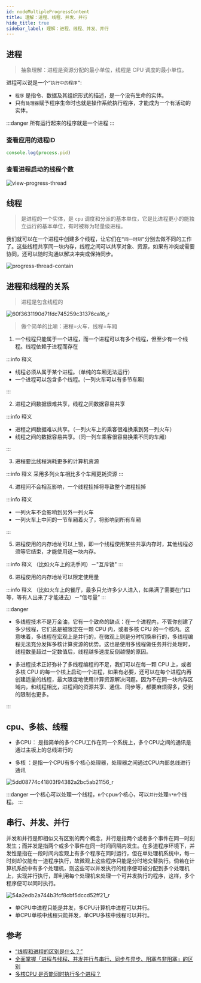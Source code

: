 ```yaml
---
id: nodeMultipleProgressContent
title: 理解：进程、线程、并发、并行
hide_title: true
sidebar_label: 理解：进程、线程、并发、并行
---
```


## 进程

> 抽象理解：进程是资源分配的最小单位，线程是 CPU 调度的最小单位。

进程可以说是一个`“执行中的程序”`:

- `程序` 是指令、数据及其组织形式的描述，是一个没有生命的实体。
- 只有`处理器`赋予程序生命时也就是操作系统执行程序，才能成为一个有活动的实体。

:::danger
所有运行起来的程序就是一个进程
:::

### 查看应用的进程ID

```javascript title="Node.js"
console.log(process.pid)
```

### 查看进程启动的线程个数

![view-progress-thread](../../../static/img/view_progress_thread.png)

## 线程

> 是进程的一个实体，是 `cpu` 调度和分派的基本单位，它是比进程更小的能独立运行的基本单位，有时被称为轻量级进程。

我们就可以在一个进程中创建多个线程，让它们在`“同一时刻”`分别去做不同的工作了。这些线程共享同一块内存，线程之间可以共享对象、资源，如果有冲突或需要协同，还可以随时沟通以解决冲突或保持同步。

![progress-thread-contain](../../../static/img/progress_thread_contain.png)

## 进程和线程的关系

> 进程是包含线程的

![60f3631190d71fdc745259c31376ca16_r](../../../static/img/60f3631190d71fdc745259c31376ca16_r.jpeg)

> 做个简单的比喻：进程=火车，线程=车厢

1. 一个线程只能属于一个进程，而一个进程可以有多个线程，但至少有一个线程。线程依赖于进程而存在

:::info 释义

- 线程必须从属于某个进程。（单纯的车厢无法运行）
- 一个进程可以包含多个线程。(一列火车可以有多节车厢)

:::

2. 进程之间数据很难共享，线程之间数据容易共享

:::info 释义

- 进程之间数据难以共享。（一列火车上的乘客很难换乘到另一列火车）
- 线程之间的数据容易共享。（同一列车乘客很容易换乘不同的车厢）

:::

3. 进程要比线程消耗更多的计算机资源

:::info 释义
采用多列火车相比多个车厢更耗资源
:::

4. 进程间不会相互影响，一个线程挂掉将导致整个进程挂掉

:::info 释义

- 一列火车不会影响到另外一列火车
- 一列火车上中间的一节车厢着火了，将影响到所有车厢

:::

5. 进程使用的内存地址可以上锁，即一个线程使用某些共享内存时，其他线程必须等它结束，才能使用这一块内存。

:::info 释义
（比如火车上的洗手间）－"互斥锁"
:::

6. 进程使用的内存地址可以限定使用量

:::info 释义
（比如火车上的餐厅，最多只允许多少人进入，如果满了需要在门口等，等有人出来了才能进去）－“信号量”
:::

:::danger

- 多线程技术不是万金油，它有一个致命的缺点：在一个进程内，不管你创建了多少线程，它们总是被限定在一颗 CPU 内，或者多核 CPU 的一个核内。这意味着，多线程在宏观上是并行的，在微观上则是分时切换串行的，多线程编程无法充分发挥多核计算资源的优势。这也是使用多线程做任务并行处理时，线程数量超过一定数值后，线程越多速度反倒越慢的原因。

- 多进程技术正好弥补了多线程编程的不足，我们可以在每一颗 CPU 上，或者多核 CPU 的每一个核上启动一个进程，如果有必要，还可以在每个进程内再创建适量的线程，最大限度地使用计算资源解决问题。因为不在同一块内存区域内，和线程相比，进程间的资源共享、通信、同步等，都要麻烦得多，受到的限制也更多。

:::

## cpu、多核、线程

- 多CPU： 是指简单的多个CPU工作在同一个系统上，多个CPU之间的通讯是通过主板上的总线进行的

- 多核 ：是指一个CPU有多个核心处理器，处理器之间通过CPU内部总线进行通讯

![5dd08774c41803f94382a2bc5ab21156_r](../../../static/img/5dd08774c41803f94382a2bc5ab21156_r.jpeg)

:::danger
一个核心可以处理一个线程，`n`个cpu`m`个核心，可以`并行`处理`n*m`个线程。
:::

## 串行、并发、并行

并发和并行是即相似又有区别的两个概念，并行是指两个或者多个事件在同一时刻发生；而并发是指两个或多个事件在同一时间间隔内发生。在多道程序环境下，并发性是指在一段时间内宏观上有多个程序在同时运行，但在单处理机系统中，每一时刻却仅能有一道程序执行，故微观上这些程序只能是分时地交替执行。倘若在计算机系统中有多个处理机，则这些可以并发执行的程序便可被分配到多个处理机上，实现并行执行，即利用每个处理机来处理一个可并发执行的程序，这样，多个程序便可以同时执行。

![54a2edb2a744b3fcf8cbf5dccd52ff21_r](../../../static/img/54a2edb2a744b3fcf8cbf5dccd52ff21_r.jpeg)

- 单CPU中进程只能是并发，多CPU计算机中进程可以并行。
- 单CPU单核中线程只能并发，单CPU多核中线程可以并行。

## 参考

- [“线程和进程的区别是什么？”](https://www.zhihu.com/question/25532384)
- [全面掌握「进程与线程、并发并行与串行、同步与异步、阻塞与非阻塞」的区别](https://zhuanlan.zhihu.com/p/362059793)
- [多核CPU 是否能同时执行多个进程？](https://www.zhihu.com/question/271821176)

